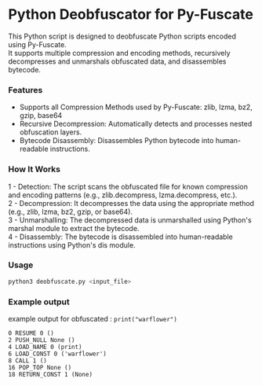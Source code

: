 # Python Deobfuscator for Py-Fuscate
This Python script is designed to deobfuscate Python scripts encoded using Py-Fuscate.<br>
It supports multiple compression and encoding methods, recursively decompresses and unmarshals obfuscated data, and disassembles bytecode.

### Features
- Supports all Compression Methods used by Py-Fuscate: zlib, lzma, bz2, gzip, base64
- Recursive Decompression: Automatically detects and processes nested obfuscation layers.
- Bytecode Disassembly: Disassembles Python bytecode into human-readable instructions.

### How It Works
1 - Detection: The script scans the obfuscated file for known compression and encoding patterns (e.g., zlib.decompress, lzma.decompress, etc.).<br>
2 - Decompression: It decompresses the data using the appropriate method (e.g., zlib, lzma, bz2, gzip, or base64).<br>
3 - Unmarshalling: The decompressed data is unmarshalled using Python's marshal module to extract the bytecode.<br>
4 - Disassembly: The bytecode is disassembled into human-readable instructions using Python's dis module.<br>

### Usage
```py
python3 deobfuscate.py <input_file>
```

### Example output
example output for obfuscated : ```print("warflower")```

```
0 RESUME 0 ()
2 PUSH_NULL None ()
4 LOAD_NAME 0 (print)
6 LOAD_CONST 0 ('warflower')
8 CALL 1 ()
16 POP_TOP None ()
18 RETURN_CONST 1 (None)
```
